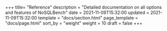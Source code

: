 +++
title= "Reference"
description = "Detailed documentation on all options and features of NoSQLBench"
date = 2021-11-09T15:32:00
updated = 2021-11-09T15:32:00
template = "docs/section.html"
page_template = "docs/page.html"
sort_by = "weight"
weight = 10
draft = false
+++